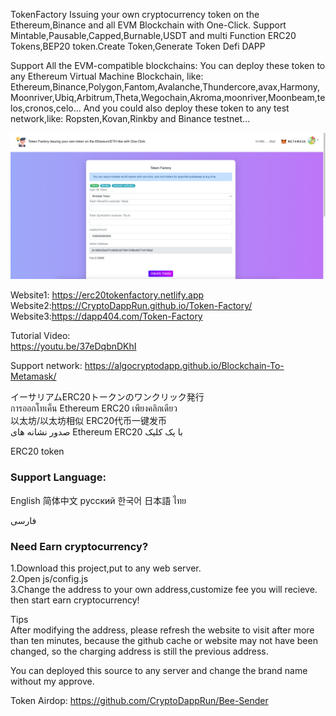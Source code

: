 TokenFactory
Issuing your own cryptocurrency token on the Ethereum,Binance and all EVM Blockchain with One-Click.
Support Mintable,Pausable,Capped,Burnable,USDT and multi Function ERC20 Tokens,BEP20 token.Create Token,Generate Token Defi DAPP

Support All the EVM-compatible blockchains:
You can deploy these token to any Ethereum Virtual Machine Blockchain, like: Ethereum,Binance,Polygon,Fantom,Avalanche,Thundercore,avax,Harmony,Moonriver,Ubiq,Arbitrum,Theta,Wegochain,Akroma,moonriver,Moonbeam,telos,cronos,celo...
And you could also deploy these token to any test network,like: Ropsten,Kovan,Rinkby and Binance testnet...

 
<img src="website.png">
 

Website1: https://erc20tokenfactory.netlify.app<br>
Website2:https://CryptoDappRun.github.io/Token-Factory/<br>
Website3:https://dapp404.com/Token-Factory<br>


Tutorial Video:<br>
https://youtu.be/37eDqbnDKhI<br>

 

Support network:
https://algocryptodapp.github.io/Blockchain-To-Metamask/

イーサリアムERC20トークンのワンクリック発行<br>
การออกโทเค็น Ethereum ERC20 เพียงคลิกเดียว<br>
以太坊/以太坊相似 ERC20代币一键发币<br>
صدور نشانه های Ethereum ERC20 با یک کلیک

ERC20 token
### Support Language:
English
简体中文
русский
한국어
日本語
ไทย

فارسی

### Need Earn cryptocurrency?
1.Download this project,put to any web server.<br>
2.Open js/config.js<br>
3.Change the address to your own address,customize fee you will recieve. then start earn cryptocurrency!<br>

Tips<br>
After modifying the address, please refresh the website to visit after more than ten minutes, because the github cache or website may not have been changed, so the charging address is still the previous address.<br>
 

You can deployed this source to any server and change the brand name without my approve.


Token Airdop:
https://github.com/CryptoDappRun/Bee-Sender

